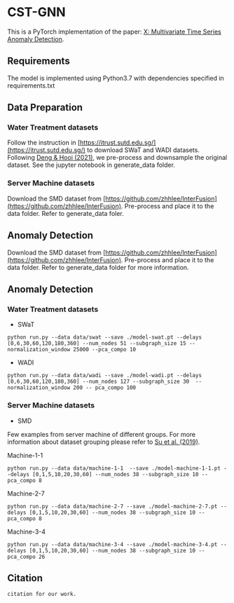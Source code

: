 # CST-GNN
This is a PyTorch implementation of the paper: [X: Multivariate Time Series Anomaly Detection](). 

## Requirements
The model is implemented using Python3.7 with dependencies specified in requirements.txt
## Data Preparation
### Water Treatment datasets

Follow the instruction in [https://itrust.sutd.edu.sg/](https://itrust.sutd.edu.sg/) to download SWaT and WADI datasets. Following [Deng & Hooi (2021)](https://arxiv.org/abs/2106.06947), we pre-process and downsample the original dataset. See the jupyter notebook in generate_data folder.

### Server Machine datasets

Download the SMD dataset from [https://github.com/zhhlee/InterFusion](https://github.com/zhhlee/InterFusion). Pre-process and place it to the data folder. Refer to generate_data foler.

## Anomaly Detection

Download the SMD dataset from [https://github.com/zhhlee/InterFusion](https://github.com/zhhlee/InterFusion). Pre-process and place it to the data folder. Refer to generate_data folder for more information.

## Anomaly Detection

### Water Treatment datasets

* SWaT
```
python run.py --data data/swat --save ./model-swat.pt --delays [0,6,30,60,120,180,360] --num_nodes 51 --subgraph_size 15 --normalization_window 25000 --pca_compo 10
```

* WADI
```
python run.py --data data/wadi --save ./model-wadi.pt --delays [0,6,30,60,120,180,360] --num_nodes 127 --subgraph_size 30  --normalization_window 200 -- pca_compo 100
```

### Server Machine datasets

* SMD 

Few examples from server machine of different groups. For more information about dataset grouping please refer to [Su et al. (2019)](https://dl.acm.org/doi/10.1145/3292500.3330672).

Machine-1-1
```
python run.py --data data/machine-1-1  --save ./model-machine-1-1.pt --delays [0,1,5,10,20,30,60] --num_nodes 38 --subgraph_size 10 -- pca_compo 8
```
Machine-2-7
```
python run.py --data data/machine-2-7 --save ./model-machine-2-7.pt --delays [0,1,5,10,20,30,60] --num_nodes 38 --subgraph_size 10 -- pca_compo 8
```
Machine-3-4
```
python run.py --data data/machine-3-4 --save ./model-machine-3-4.pt --delays [0,1,5,10,20,30,60] --num_nodes 38 --subgraph_size 10 -- pca_compo 26
```



## Citation

```
citation for our work.
```

